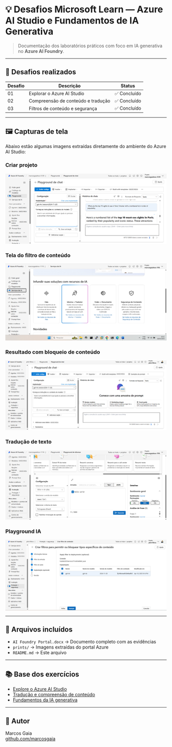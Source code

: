 # 💡 Desafios Microsoft Learn — Azure AI Studio e Fundamentos de IA Generativa

> Documentação dos laboratórios práticos com foco em IA generativa no **Azure AI Foundry**.

---

## 🧪 Desafios realizados

| Desafio | Descrição | Status |
|--------|----------|--------|
| 01 | Explorar o Azure AI Studio | ✅ Concluído |
| 02 | Compreensão de conteúdo e tradução | ✅ Concluído |
| 03 | Filtros de conteúdo e segurança | ✅ Concluído |

---

## 🖼️ Capturas de tela

Abaixo estão algumas imagens extraídas diretamente do ambiente do Azure AI Studio:

### Criar projeto

![Criar projeto](prints/image8.png)

### Tela do filtro de conteúdo

![Filtro](prints/image13.png)

### Resultado com bloqueio de conteúdo

![Bloqueio](prints/image21.png)

### Tradução de texto

![Tradução](prints/image16.png)

### Playground IA

![Playground](prints/image29.png)

---

## 📁 Arquivos incluídos

- `AI Foundry Portal.docx` → Documento completo com as evidências
- `prints/` → Imagens extraídas do portal Azure
- `README.md` → Este arquivo

---

## 📚 Base dos exercícios

- [Explore o Azure AI Studio](https://microsoftlearning.github.io/mslearn-ai-studio/Instructions/01-Explore-ai-studio.html)
- [Tradução e compreensão de conteúdo](https://microsoftlearning.github.io/mslearn-ai-studio/Instructions/06-Explore-content-filters.html)
- [Fundamentos da IA generativa](https://microsoftlearning.github.io/mslearn-ai-fundamentals/Instructions/Labs/12-generative-ai.html)

---

## 🚀 Autor

Marcos Gaia  
[github.com/marcosgaia](https://github.com/marcosgaia)
